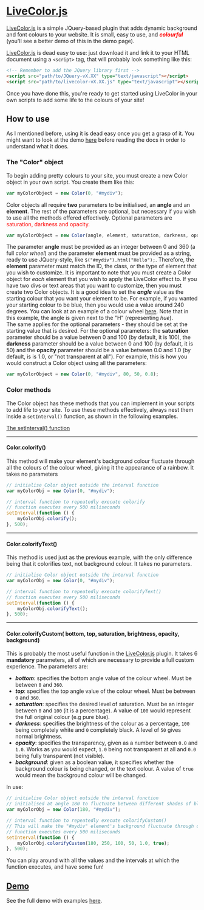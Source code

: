
# [LiveColor.js](#)

[LiveColor.js](#) is a simple JQuery-based plugin that adds dynamic background and font colours to your website. It is small, easy to use, and
<span style="color: red;">**_colourful_**</span> (you'll see a better demo of this in the demo page).

[LiveColor.js](#) is dead easy to use: just download it and link it to your HTML document using a `<script>` tag, that will probably look something like this:

```html
<!-- Remember to add the JQuery library first -->
<script src="path/to/JQuery-vX.XX" type="text/javascript"></script>
<script src="path/to/livecolor-vX.XX.js" type="text/javascript"></script>
```

Once you have done this, you're ready to get started using LiveColor in your own scripts to add some life to the colours of your site!

## How to use
As I mentioned before, using it is dead easy once you get a grasp of it. You might want to look at the demo [here](#) before reading the docs in order to understand what it does.



### The "Color" object
To begin adding pretty colours to your site, you must create a new Color object in your own script. You create them like this:
```javascript
var myColorObject = new Color(0, "#mydiv");
```
Color objects all require **two** parameters to be initialised, an **angle** and an **element**. The rest of the parameters are optional, but necessary if you wish to use all the methods offered effectively. Optional parameters are <span style="color: red;">saturation, darkness and opacity.</span>
```javascript
var myColorObject = new Color(angle, element, saturation, darkness, opacity);
```
The parameter **angle** must be provided as an integer between 0 and 360 (a full *color wheel*) and the parameter **element** must be provided as a string, ready to use JQuery-style, like `$("#mydiv").html("Hello");`. Therefore, the **element** parameter must match the ID, the class, or the type of element that you wish to customize.
It is important to note that you must create a Color object for *each* element that you wish to apply the LiveColor effect to. If you have two divs or text areas that you want to customize, then you must create two Color objects.
It is a good idea to set the **_angle_** value as the starting colour that you want your element to be. For example, if you wanted your starting colour to be blue, then you would use a value around 240 degrees. You can look at an example of a colour wheel [here](http://www.huecode.com). Note that in this example, the angle is given next to the "H" (representing *hue*).  
The same applies for the optional parameters - they should be set at the starting value that is desired. For the optional parameters: the **saturation** parameter should be a value between 0 and 100 (by default, it is 100), the **darkness** parameter should be a value between 0 and 100 (by default, it is 50) and the **opacity** parameter should be a value between 0.0 and 1.0 (by default, is is 1.0, or "not transparent at all"). For example, this is how you would construct a Color object using all the parameters:
```javascript
var myColorObject = new Color(0, "#mydiv", 80, 50, 0.8);
```

### Color methods

The Color object has these methods that you can implement in your scripts to add life to your site. To use these methods effectively, always nest them inside a `setInterval()` function, as shown in the following examples.

[The setInterval() function](https://developer.mozilla.org/en-US/docs/Web/API/WindowTimers/setInterval)

---

#### Color.colorify()
This method will make your element's background colour fluctuate through all the colours of the colour wheel, giving it the appearance of a rainbow. It takes no parameters
```javascript
// initialise Color object outside the interval function
var myColorObj = new Color(0, "#mydiv");

// interval function to repeatedly execute colorify
// function executes every 500 miliseconds
setInterval(function () {
	myColorObj.colorify();
}, 500);
```

---

#### Color.colorifyText()
This method is used just as the previous example, with the only difference being that it colorifies text, not background colour. It takes no parameters.

```javascript
// initialise Color object outside the interval function
var myColorObj = new Color(0, "#mydiv");

// interval function to repeatedly execute colorifyText()
// function executes every 500 miliseconds
setInterval(function () {
	myColorObj.colorifyText();
}, 500);
```

---

#### Color.colorifyCustom( bottom, top, saturation, brightness, opacity, background)

This is probably the most useful function in the [LiveColor.js](#) plugin. It takes 6 **mandatory** parameters, all of which are necessary to provide a full custom experience. The parameters are:

* **_bottom_**: specifies the bottom angle value of the colour wheel. Must be between `0` and `360`.
* **_top_**: specifies the top angle value of the colour wheel. Must be between `0` and `360`.
* **_saturation_**: specifies the desired level of saturation. Must be an integer between `0` and `100` (it is a percentage). A value of `100` would represent the full original colour (e.g pure blue).
* **_darkness_**: specifies the brightness of the colour as a percentage, `100` being completely white and `0` completely black. A level of `50` gives normal brightness.
* **_opacity_**: specifies the transparency, given as a number between `0.0` and `1.0`. Works as you would expect, `1.0` being not transparent at all and `0.0` being fully transparent (not visible).
* **_background_**: given as a boolean value, it specifies whether the background colour is being changed, or the text colour. A value of `true` would mean the background colour will be changed.

In use:
```javascript
// initialise Color object outside the interval function
// initialised at angle 180 to fluctuate between different shades of blue.
var myColorObj = new Color(180, "#mydiv");

// interval function to repeatedly execute colorifyCustom()
// This will make the "#mydiv" element's background fluctuate through different shades of blue
// function executes every 500 miliseconds
setInterval(function () {
	myColorObj.colorifyCustom(180, 250, 100, 50, 1.0, true);
}, 500);
```

You can play around with all the values and the intervals at which the function executes, and have some fun!

## [Demo](#)
See the full demo with examples [here](#).
